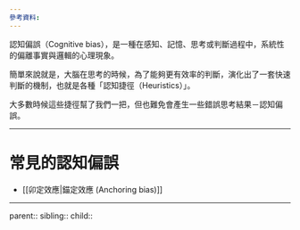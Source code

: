 ```yaml
---
參考資料:
---
```

認知偏誤（Cognitive bias），是一種在感知、記憶、思考或判斷過程中，系統性的偏離事實與邏輯的心理現象。

簡單來說就是，大腦在思考的時候，為了能夠更有效率的判斷，演化出了一套快速判斷的機制，也就是各種「認知捷徑（Heuristics）」。

大多數時候這些捷徑幫了我們一把，但也難免會產生一些錯誤思考結果－認知偏誤。
- - -
# 常見的認知偏誤
- [[卯定效應|錨定效應 (Anchoring bias)]]
- - -
parent::
sibling::
child::